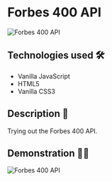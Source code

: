 # Forbes 400 API

<img src="https://i.imgur.com/UJvLEKE.png" alt="Forbes 400 API">

## Technologies used 🛠️
* Vanilla JavaScript
* HTML5
* Vanilla CSS3

## Description 📝
Trying out the Forbes 400 API.

## Demonstration 🤹‍♂️
<img src="https://s4.gifyu.com/images/ezgif-3-0fd1bde81a2c.gif" alt="Forbes 400 API">
